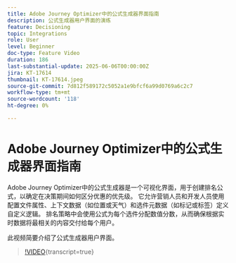 ```yaml
---
title: Adobe Journey Optimizer中的公式生成器界面指南
description: 公式生成器用户界面的演练
feature: Decisioning
topic: Integrations
role: User
level: Beginner
doc-type: Feature Video
duration: 186
last-substantial-update: 2025-06-06T00:00:00Z
jira: KT-17614
thumbnail: KT-17614.jpeg
source-git-commit: 7d812f589172c5052a1e9bfcf6a99d0769a6c2c7
workflow-type: tm+mt
source-wordcount: '118'
ht-degree: 0%

---
```


# Adobe Journey Optimizer中的公式生成器界面指南

Adobe Journey Optimizer中的公式生成器是一个可视化界面，用于创建排名公式，以确定在决策期间如何区分优惠的优先级。 它允许营销人员和开发人员使用配置文件属性、上下文数据（如位置或天气）和选件元数据（如标记或标签）定义自定义逻辑。 排名策略中会使用公式为每个选件分配数值分数，从而确保根据实时数据将最相关的内容交付给每个用户。


此视频简要介绍了公式生成器用户界面。

>[!VIDEO](https://video.tv.adobe.com/v/3463738?quality=12&learn=on){transcript=true}
